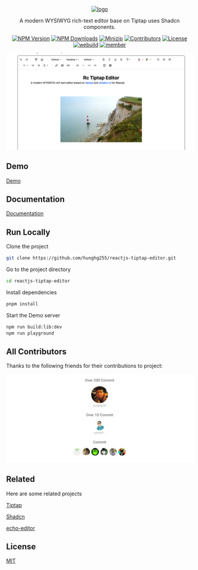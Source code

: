 <p align="center">
<a href="https://www.npmjs.com/package/reactjs-tiptap-editor" target="_blank" rel="noopener noreferrer">
<img src="https://api.iconify.design/ic:round-wysiwyg.svg?color=%23bbdf58" alt="logo" width='100'/></a>
</p>

<p align="center">
 A modern WYSIWYG rich-text editor base on Tiptap uses Shadcn components.
</p>

<p align="center">
  <a href="https://www.npmjs.com/package/reactjs-tiptap-editor" target="_blank" rel="noopener noreferrer"><img src="https://badge.fury.io/js/reactjs-tiptap-editor.svg" alt="NPM Version" /></a>
  <a href="https://www.npmjs.com/package/reactjs-tiptap-editor" target="_blank" rel="noopener noreferrer"><img src="https://img.shields.io/npm/dt/reactjs-tiptap-editor.svg?logo=npm" alt="NPM Downloads" /></a>
  <a href="https://bundlephobia.com/result?p=reactjs-tiptap-editor" target="_blank" rel="noopener noreferrer"><img src="https://img.shields.io/bundlephobia/minzip/reactjs-tiptap-editor" alt="Minizip" /></a>
  <a href="https://github.com/hunghg255/reactjs-tiptap-editor/graphs/contributors" target="_blank" rel="noopener noreferrer"><img src="https://img.shields.io/badge/all_contributors-1-orange.svg" alt="Contributors" /></a>
  <a href="https://github.com/hunghg255/reactjs-tiptap-editor/blob/main/LICENSE" target="_blank" rel="noopener noreferrer"><img src="https://badgen.net/github/license/hunghg255/reactjs-tiptap-editor" alt="License" /></a>
  <a href="https://webuild.community" target="_blank" rel="noopener noreferrer"><img src="https://raw.githubusercontent.com/webuild-community/badge/master/svg/love.svg" alt="webuild" /></a>
  <a href="https://webuild.community" target="_blank" rel="noopener noreferrer"><img src="https://raw.githubusercontent.com/webuild-community/badge/master/svg/WeBuild.svg" alt="member" /></a>
</p>

![App Screenshot](./screenshot/screenshot.png)

## Demo

[Demo](https://reactjs-tiptap-editor-playground.vercel.app/)

## Documentation

[Documentation](https://reactjs-tiptap-editor.vercel.app/)

## Run Locally

Clone the project

```bash
git clone https://github.com/hunghg255/reactjs-tiptap-editor.git
```

Go to the project directory

```bash
cd reactjs-tiptap-editor
```

Install dependencies

```bash
pnpm install
```

Start the Demo server

```bash
npm run build:lib:dev
npm run playground
```

## All Contributors

Thanks to the following friends for their contributions to project:

![App Screenshot](./screenshot/contributor-wide.svg)

## Related

Here are some related projects

[Tiptap](https://tiptap.dev)

[Shadcn](https://ui.shadcn.com/)

[echo-editor](https://github.com/Seedsa/echo-editor)

## License

[MIT](./LICENSE)
